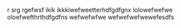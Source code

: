 r
srg
rgefwsf
ikik
ikkkiwefweetterhdfgdfgnx
lolowefwefwe
oloefwefthrthdfgdfns
wefwefwfwe
wefwefwefwewefesdfs
